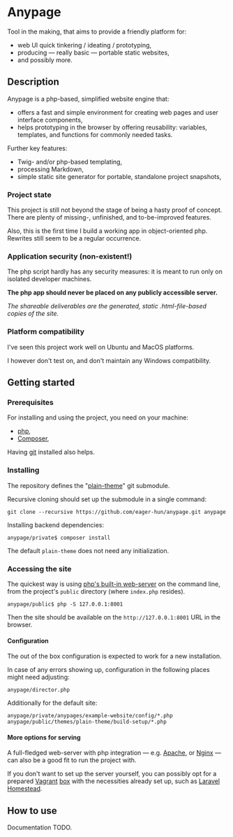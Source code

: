 # Anypage

Tool in the making, that aims to provide a friendly platform for:

- web UI quick tinkering / ideating / prototyping,
- producing — really basic — portable static websites,
- and possibly more.

## Description

Anypage is a php-based, simplified website engine that:

- offers a fast and simple environment for creating web pages and user interface
  components,
- helps prototyping in the browser by offering reusability: variables,
  templates, and functions for commonly needed tasks.

Further key features:

- Twig- and/or php-based templating,
- processing Markdown,
- simple static site generator for portable, standalone project snapshots,


### Project state

This project is still not beyond the stage of being a hasty proof of concept.
There are plenty of missing-, unfinished, and to-be-improved features.

Also, this is the first time I build a working app in object-oriented php.
Rewrites still seem to be a regular occurrence.


### Application security (non-existent!)

The php script hardly has any security measures: it is meant to run only on
isolated developer machines.

**The php app should never be placed on any publicly accessible server.**

_The shareable deliverables are the generated, static .html-file-based copies
of the site._


### Platform compatibility

I've seen this project work well on Ubuntu and MacOS platforms.

I however don't test on, and don't maintain any Windows compatibility.


## Getting started

### Prerequisites

For installing and using the project, you need on your machine:

- [php][php],
- [Composer][composer],

Having [git][git] installed also helps.

### Installing

The repository defines the "[plain-theme][plain-theme-github]" git submodule.

Recursive cloning should set up the submodule in a single command:

    git clone --recursive https://github.com/eager-hun/anypage.git anypage

Installing backend dependencies:

    anypage/private$ composer install

The default `plain-theme` does not need any initialization.

### Accessing the site

The quickest way is using [php's built-in web-server][php-server] on the command
line, from the project's `public` directory (where `index.php` resides).

    anypage/public$ php -S 127.0.0.1:8001

Then the site should be available on the `http://127.0.0.1:8001` URL in the
browser.

#### Configuration

The out of the box configuration is expected to work for a new installation.

In case of any errors showing up, configuration in the following places might
need adjusting:

    anypage/director.php

Additionally for the default site:

    anypage/private/anypages/example-website/config/*.php
    anypage/public/themes/plain-theme/build-setup/*.php


#### More options for serving

A full-fledged web-server with php integration — e.g. [Apache][apache], or
[Nginx][nginx] — can also be a good fit to run the project with.

If you don't want to set up the server yourself, you can possibly opt for a
prepared [Vagrant][vagrant] [box][vagrant-boxes] with the necessities already
set up, such as [Laravel Homestead][homestead].

## How to use

Documentation TODO.


[plain-theme-github]: https://github.com/eager-hun/plain-theme
[git]: https://git-scm.com/downloads
[php]: http://php.net/manual/en/install.php
[composer]: https://getcomposer.org/
[php-server]: http://php.net/manual/en/features.commandline.webserver.php
[apache]: https://httpd.apache.org/
[nginx]: https://www.nginx.com/resources/wiki/
[vagrant]: https://www.vagrantup.com/
[vagrant-boxes]: https://app.vagrantup.com/boxes/search
[homestead]: https://laravel.com/docs/master/homestead

